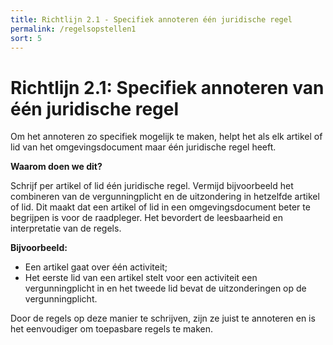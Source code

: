 ```yaml
---
title: Richtlijn 2.1 - Specifiek annoteren één juridische regel
permalink: /regelsopstellen1
sort: 5
---
```


# Richtlijn 2.1: Specifiek annoteren van één juridische regel

Om het annoteren zo specifiek mogelijk te maken, helpt het als elk artikel of lid van het omgevingsdocument maar één juridische regel heeft.

**Waarom doen we dit?**
 
Schrijf per artikel of lid één juridische regel. Vermijd bijvoorbeeld het combineren van de vergunningplicht en de uitzondering in hetzelfde artikel of lid. Dit maakt dat een      artikel of lid in een omgevingsdocument beter te begrijpen is voor de raadpleger. Het bevordert de leesbaarheid en interpretatie van de regels.

**Bijvoorbeeld:** 
- Een artikel gaat over één activiteit; 
- Het eerste lid van een artikel stelt voor een activiteit een vergunningplicht in en het tweede lid bevat de uitzonderingen op de vergunningplicht. 

Door de regels op deze manier te schrijven, zijn ze juist te annoteren en is het eenvoudiger om toepasbare regels te maken.


